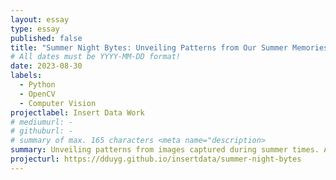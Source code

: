 ```yaml
---
layout: essay
type: essay
published: false
title: "Summer Night Bytes: Unveiling Patterns from Our Summer Memories"
# All dates must be YYYY-MM-DD format!
date: 2023-08-30
labels:
  - Python
  - OpenCV
  - Computer Vision
projectlabel: Insert Data Work
# mediumurl: -
# githuburl: -
# summary of max. 165 characters <meta name="description>
summary: Unveiling patterns from images captured during summer times. Analyzing summer photos.
projecturl: https://dduyg.github.io/insertdata/summer-night-bytes
---
```

